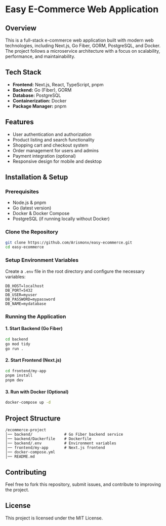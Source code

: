 # Easy E-Commerce Web Application

## Overview

This is a full-stack e-commerce web application built with modern web technologies, including Next.js, Go Fiber, GORM, PostgreSQL, and Docker. The project follows a microservice architecture with a focus on scalability, performance, and maintainability.

## Tech Stack

- **Frontend:** Next.js, React, TypeScript, pnpm
- **Backend:** Go (Fiber), GORM
- **Database:** PostgreSQL
- **Containerization:** Docker
- **Package Manager:** pnpm

## Features

- User authentication and authorization
- Product listing and search functionality
- Shopping cart and checkout system
- Order management for users and admins
- Payment integration (optional)
- Responsive design for mobile and desktop

## Installation & Setup

### Prerequisites

- Node.js & pnpm
- Go (latest version)
- Docker & Docker Compose
- PostgreSQL (if running locally without Docker)

### Clone the Repository

```sh
git clone https://github.com/Arismonx/easy-ecommerce.git
cd easy-ecommerce
```

### Setup Environment Variables

Create a `.env` file in the root directory and configure the necessary variables:

```env
DB_HOST=localhost
DB_PORT=5432
DB_USER=myuser
DB_PASSWORD=mypassword
DB_NAME=mydatabase
```

### Running the Application

#### 1. Start Backend (Go Fiber)

```sh
cd backend
go mod tidy
go run .
```

#### 2. Start Frontend (Next.js)

```sh
cd frontend/my-app  
pnpm install
pnpm dev
```

#### 3. Run with Docker (Optional)

```sh
docker-compose up -d
```

## Project Structure

```
/ecommerce-project
│── backend/              # Go Fiber backend service
│── backend/Dackerfile    # Dockerfile
│── backend/.env          # Environment variables
│── frontend/my-app       # Next.js frontend
│── docker-compose.yml
│── README.md
```

## Contributing

Feel free to fork this repository, submit issues, and contribute to improving the project.

## License

This project is licensed under the MIT License.

